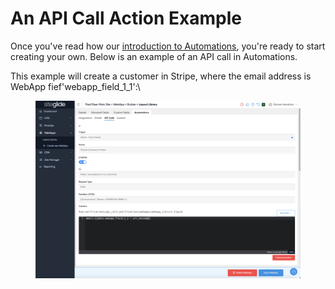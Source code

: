 # An API Call Action Example

Once you've read how our [introduction to Automations](../), you're ready to start creating your own. Below is an example of an API call in Automations.

This example will create a customer in Stripe, where the email address is WebApp fief'webapp\_field\_1\_1':\\

<figure><img src="../../../.gitbook/assets/Siteglide-Automations-API-Calls-Example.png" alt=""><figcaption></figcaption></figure>

